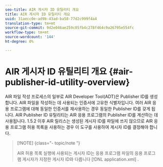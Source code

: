 ```yaml
---
seo-title: AIR 게시자 ID 유틸리티 개요
title: AIR 게시자 ID 유틸리티 개요
uuid: 31aecc0e-ad9b-43ad-ba58-77d2c999f4a4
translation-type: tm+mt
source-git-commit: 9d2e046ae259c05fb4c278f464c9a26795e554fc
workflow-type: tm+mt
source-wordcount: '144'
ht-degree: 0%

---
```



# AIR 게시자 ID 유틸리티 개요 {#air-publisher-id-utility-overview}

AIR 파일 작성 프로세스의 일부로 AIR Developer Tool(ADT)은 Publisher ID를 생성합니다. AIR 파일을 작성하는 데 사용되는 인증서에 고유한 식별자입니다. 여러 AIR 응용 프로그램에 대해 동일한 인증서를 재사용하는 경우 동일한 Publisher ID를 갖게 됩니다. AIR Publisher ID 유틸리티는 AIR 응용 프로그램의 Publisher ID를 계산하는 데 사용됩니다. 1.5.2 이후 AIR 릴리스는 생성된 게시자 ID를 파일에 쓰지 않으므로 AIR 응용 프로그램 허용 목록을 사용하는 경우 이 도구를 사용하여 게시자 ID를 결정해야 합니다.

>[!NOTE] {class=&quot;- topic/note &quot;}
>
>AIR 허용 목록 실행에 사용되는 게시자 ID는 응용 프로그램 파일의 응용 프로그램 게시자가 지정한 게시자 ID와 다릅니다 [!DNL application.xml] .


